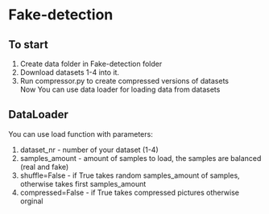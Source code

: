# Fake-detection
## To start  
1. Create data folder in Fake-detection folder
2. Download datasets 1-4 into it. 
3. Run compressor.py to create compressed versions of datasets  
Now You can use data loader for loading data from datasets  
## DataLoader
You can use load function with parameters:  
1. dataset_nr - number of your dataset (1-4)
2. samples_amount - amount of samples to load, the samples are balanced (real and fake)
3. shuffle=False - if True takes random samples_amount of samples, otherwise takes first samples_amount
4. compressed=False - if True takes compressed pictures otherwise orginal 
